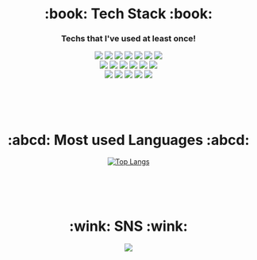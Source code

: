 <div align=center><h1>:book: Tech Stack :book:</h1></div>
<div align=center><h3>Techs that I've used at least once!</h3></div>
<div align=center>
  <img src="https://img.shields.io/badge/C-A8B9CC?style=flat-square&logo=C&logoColor=white">
  <img src="https://img.shields.io/badge/C++-00599C?style=flat-square&logo=C%2B%2B&logoColor=white">
  <img src="https://img.shields.io/badge/Java-2C2255?style=flat-square&logo=Eclipse IDE&logoColor=white"/>
  <img src="https://img.shields.io/badge/Kotlin-7F52FF?style=flat-square&logo=Kotlin&logoColor=white">
  <img src="https://img.shields.io/badge/Swift-F05138?style=flat-square&logo=Swift&logoColor=white">
  <img src="https://img.shields.io/badge/Python-3766AB?style=flat-square&logo=Python&logoColor=white">
  <img src="https://img.shields.io/badge/R-276DC3?style=flat-square&logo=R&logoColor=white">
  <br>
  <img src="https://img.shields.io/badge/Spring-6DB33F?style=flat-square&logo=Spring&logoColor=white">
  <img src="https://img.shields.io/badge/Spring Boot-6DB33F?style=flat-square&logo=Spring Boot&logoColor=white">
  <img src="https://img.shields.io/badge/Node.js-339933?style=flat-square&logo=Node.js&logoColor=white">
  <img src="https://img.shields.io/badge/React-61DAFB?style=flat-square&logo=React&logoColor=black">
  <img src="https://img.shields.io/badge/Oracle-F80000?style=flat-square&logo=Oracle&logoColor=white">
  <img src="https://img.shields.io/badge/Firebase-FFCA28?style=flat-square&logo=Firebase&logoColor=black">
  <br>
  <img src="https://img.shields.io/badge/Linux-FCC624?style=flat-square&logo=Linux&logoColor=black">
  <img src="https://img.shields.io/badge/Amazon AWS-232F3E?style=flat-square&logo=Amazon AWS&logoColor=white">
  <img src="https://img.shields.io/badge/Docker-2496ED?style=flat-square&logo=Docker&logoColor=white">
  <img src="https://img.shields.io/badge/Jira Software-0052CC?style=flat-square&logo=Jira Software&logoColor=white">
  <img src="https://img.shields.io/badge/OpenGL-5586A4?style=flat-square&logo=OpenGL&logoColor=white">
  <br>
</div>

<br><br><br>

<div align=center><h1>:abcd: Most used Languages :abcd:</h1></div>
<div align=center>

[![Top Langs](https://github-readme-stats.vercel.app/api/top-langs/?username=wingunkh&layout=compact&hide=jupyter%20notebook)](https://github.com/anuraghazra/github-readme-stats)
</div>

<br><br><br>

<div align=center><h1>:wink: SNS :wink:</h1></div>
<div align=center>
<a href="https://www.instagram.com/whysroot/"><img src="https://img.shields.io/badge/Instagram-E4405F?style=flat-square&logo=Instagram&logoColor=white"/></a>
</div>
